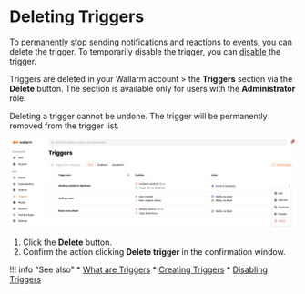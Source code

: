 # Deleting Triggers

To permanently stop sending notifications and reactions to events, you can delete the trigger. To temporarily disable the trigger, you can [disable](disable-trigger.md) the trigger.

Triggers are deleted in your Wallarm account > the **Triggers** section via the **Delete** button. The section is available only for users with the **Administrator** role.

Deleting a trigger cannot be undone. The trigger will be permanently removed from the trigger list.

![!Deleting a trigger](../../images/user-guides/triggers/disable-delete-trigger.png)

1. Click the **Delete** button.
2. Confirm the action clicking **Delete trigger** in the confirmation window.

!!! info "See also"
    * [What are Triggers](triggers.md)
    * [Creating Triggers](create-trigger.md)
    * [Disabling Triggers](disable-trigger.md)
